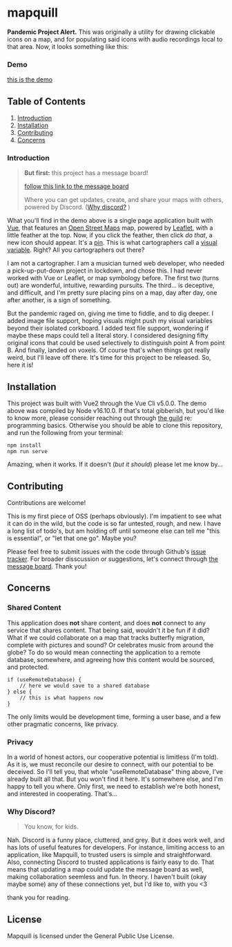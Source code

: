 # mapquill

**Pandemic Project Alert.** This was originally a utility for drawing clickable icons on a map, and for populating said icons with audio recordings local to that area. Now, it looks something like this:

### Demo

[this is the demo][demo]

## Table of Contents

1. [Introduction](#introduction)
2. [Installation](#installation)
3. [Contributing](#contributing)
4. [Concerns](#concerns)

### Introduction

> **But first:** 
> this project has a message board!
>
> [follow this link to the message board][invite] 
>
> Where you can get updates, create, and share your maps with others, powered by Discord. \([Why discord?](#why-discord) \)

What you'll find in the demo above is a single page application built with [Vue][vue], that features an [Open Street Maps][osm] map, powered by [Leaflet][leaflet], with a little feather at the top. Now, if you click the feather, then click *do that*, a new icon should appear. It's a [pin][fontawesome]. This is what cartographers call a [visual variable][axis map tutorial]. Right? All you cartographers out there?

I am not a cartographer. I am a musician turned web developer, who needed a pick-up-put-down project in lockdown, and chose this. I had never worked with Vue or Leaflet, or map symbology before. The first two (turns out) are wonderful, intuitive, rewarding pursuits. The third... is deceptive, and difficult, and I'm pretty sure placing pins on a map, day after day, one after another, is a sign of something.

But the pandemic raged on, giving me time to fiddle, and to dig deeper. I added image file support, hoping visuals might push my visual variables beyond their isolated corkboard. I added text file support, wondering if maybe these maps could tell a literal story. I considered designing fifty original icons that could be used selectively to distinguish point A from point B. And finally, landed on voxels. Of course that's when things got really weird, but I'll leave off there. It's time for this project to be released. So, here it is!

## Installation

This project was built with Vue2 through the Vue Cli v5.0.0. The demo above was compiled by Node v16.10.0. If that's total gibberish, but you'd like to know more, please consider reaching out through [the guild][invite] re: programming basics. Otherwise you should be able to clone this repository, and run the following from your terminal:

```
npm install
npm run serve
```

Amazing, when it works. If it doesn't (*but it should*) please let me know by...

## Contributing

Contributions are welcome!

This is my first piece of OSS (perhaps obviously). I'm impatient to see what it can do in the wild, but the code is so far untested, rough, and new. I have a long list of todo's, but am holding off until someone else can tell me "this is essential", or "let that one go". Maybe you?

Please feel free to submit issues with the code through Github's [issue tracker][issues]. For broader disscussion or suggestions, let's connect through [the message board][invite]. Thank you!

## Concerns

### Shared Content

This application does **not** share content, and does **not** connect to any service that shares content. That being said, wouldn't it be fun if it did? What if we could collaborate on a map that tracks butterfly migration, complete with pictures and sound? Or celebrates music from around the globe? To do so would mean connecting the application to a remote database, somewhere, and agreeing how this content would be sourced, and protected. 

```
if (useRemoteDatabase) {
    // here we would save to a shared database
} else {
    // this is what happens now
}
```

The only limits would be development time, forming a user base, and a few other pragmatic concerns, like privacy. 

### Privacy

In a world of honest actors, our cooperative potential is limitless (I'm told). As it is, we must reconcile our desire to connect, with our potential to be deceived. So I'll tell you, that whole "useRemoteDatabase" thing above, I've already built all that. But you won't find it here. It's somewhere else, and I'm happy to tell you where. Only first, we need to establish we're both honest, and interested in cooperating. That's...

### Why Discord?

> You know, for kids.

Nah. Discord is a funny place, cluttered, and grey. But it does work well, and has lots of useful features for developers. For instance, limiting access to an application, like Mapquill, to trusted users is simple and straightforward. Also, connecting Discord to trusted applications is fairly easy to do. That means that updating a map could update the message board as well, making collaboration seemless and fun. In theory. I haven't built (okay maybe some) any of these connections yet, but I'd like to, with you <3

thank you for reading.

## License

Mapquill is licensed under the General Public Use License.

[demo]: https://tradbot.com/demo/dist/#/demo
[invite]: https://discord.gg/Nu5YuwTd9K
[issues]: https://github.com/tradbot/mapquill/issues
[vue]: https://vuejs.org/
[osm]: https://www.openstreetmap.org/about
[leaflet]: https://leafletjs.com/
[fontawesome]: https://fontawesome.com/v5/icons/map-pin?s=solid
[axis map tutorial]: https://www.axismaps.com/guide/visual-variables#:~:text=Visual%20variables%20are%20%E2%80%9Cthe%20differences,graphic%20symbols%20can%20be%20distinguished.
